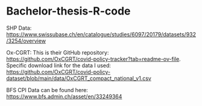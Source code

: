# Bachelor-thesis-R-code

SHP Data: https://www.swissubase.ch/en/catalogue/studies/6097/20179/datasets/932/3254/overview

Ox-CGRT: This is their GitHub repository: https://github.com/OxCGRT/covid-policy-tracker?tab=readme-ov-file. Specific download link for the data I used: https://github.com/OxCGRT/covid-policy-dataset/blob/main/data/OxCGRT_compact_national_v1.csv

BFS CPI Data can be found here: https://www.bfs.admin.ch/asset/en/33249364
